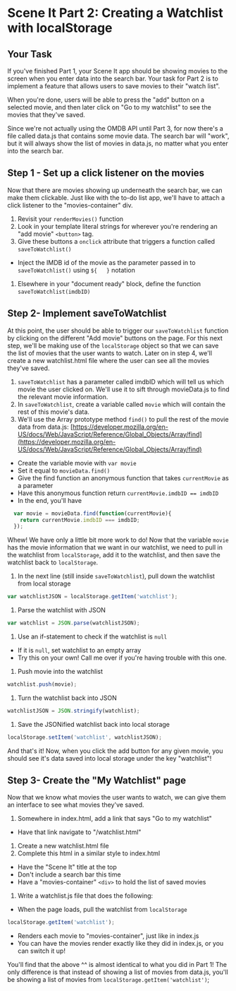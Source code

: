 # Scene It Part 2: Creating a Watchlist with localStorage

## Your Task

If you've finished Part 1, your Scene It app should be showing movies to the
screen when you enter data into the search bar. Your task for Part 2 is to
implement a feature that allows users to save movies to their "watch list".

When you're done, users will be able to press the "add" button on a selected
movie, and then later click on "Go to my watchlist" to see the movies that
they've saved.

Since we're not actually using the OMDB API until Part 3, for now there's a file
called data.js that contains some movie data. The search bar will "work", but it
will always show the list of movies in data.js, no matter what you enter into
the search bar.

## Step 1 - Set up a click listener on the movies

Now that there are movies showing up underneath the search bar, we can make them
clickable. Just like with the to-do list app, we'll have to attach a click
listener to the "movies-container" div.

1. Revisit your `renderMovies()` function
1. Look in your template literal strings for wherever you're rendering an "add movie" `<button>`  tag.
1. Give these buttons a `onclick` attribute that triggers a function called `saveToWatchlist()`
  - Inject the IMDB id of the movie as the parameter passed in to `saveToWatchlist()` using `${   }` notation
1. Elsewhere in your "document ready" block, define the function `saveToWatchlist(imdbID)`

## Step 2- Implement saveToWatchlist

At this point, the user should be able to trigger our `saveToWatchlist` function
by clicking on the different "Add movie" buttons on the page. For this next
step, we'll be making use of the `localStorage` object so that we can save the
list of movies that the user wants to watch. Later on in step 4, we'll create a
new watchlist.html file where the user can see all the movies they've saved.

1. `saveToWatchlist` has a parameter called imdbID which will tell us which
movie the user clicked on. We'll use it to sift through movieData.js to find the
relevant movie information.
1. In `saveToWatchlist`, create a variable called `movie` which will contain the
rest of this movie's data.
1. We'll use the Array prototype method `find()` to pull the rest of the movie
data from data.js:
[https://developer.mozilla.org/en-US/docs/Web/JavaScript/Reference/Global_Objects/Array/find](https://developer.mozilla.org/en-US/docs/Web/JavaScript/Reference/Global_Objects/Array/find)
  - Create the variable movie with `var movie`
  - Set it equal to `movieData.find()`
  - Give the find function an anonymous function that takes `currentMovie` as a parameter
  - Have this anonymous function return `currentMovie.imdbID == imdbID`
  - In the end, you'll have
  ```js
    var movie = movieData.find(function(currentMovie){  
      return currentMovie.imdbID === imdbID;
    });
  ```

Whew! We have only a little bit more work to do! Now that the variable `movie`
has the movie information that we want in our watchlist, we need to pull in the
watchlist from `localStorage`, add it to the watchlist, and then save the
watchlist back to `localStorage`.

1. In the next line (still inside `saveToWatchlist`), pull down the watchlist from local storage

  ```js
  var watchlistJSON = localStorage.getItem('watchlist');
  ```

1. Parse the watchlist with JSON
  ```js
  var watchlist = JSON.parse(watchlistJSON);
  ```
1. Use an if-statement to check if the watchlist is `null`
  - If it is `null`, set watchlist to an empty array
  - Try this on your own! Call me over if you're having trouble with this one.
1. Push movie into the watchlist
  ```js
  watchlist.push(movie);
  ```
1. Turn the watchlist back into JSON
  ```js
  watchlistJSON = JSON.stringify(watchlist);
  ```
1. Save the JSONified watchlist back into local storage
  ```js
  localStorage.setItem('watchlist', watchlistJSON);
  ```

And that's it! Now, when you click the add button for any given movie, you
should see it's data saved into local storage under the key "watchlist"!

## Step 3- Create the "My Watchlist" page

Now that we know what movies the user wants to watch, we can give them an
interface to see what movies they've saved.

1. Somewhere in index.html, add a link that says "Go to my watchlist"
  - Have that link navigate to "/watchlist.html"
1. Create a new watchlist.html file
1. Complete this html in a similar style to index.html
  - Have the "Scene It" title at the top
  - Don't include a search bar this time
  - Have a "movies-container" `<div>` to hold the list of saved movies
1. Write a watchlist.js file that does the following:
  - When the page loads, pull the watchlist from `localStorage`
  ```js
  localStorage.getItem('watchlist');
  ```
  - Renders each movie to "movies-container", just like in index.js
  - You can have the movies render exactly like they did in index.js, or you can switch it up!

You'll find that the above ^^ is almost identical to what you did in Part 1! The
only difference is that instead of showing a list of movies from data.js,
you'll be showing a list of movies from `localStorage.getItem('watchlist')`;

